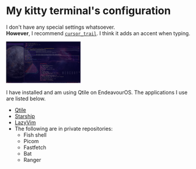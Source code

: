 # My kitty terminal's configuration

I don't have any special settings whatsoever.  
**However**, I recommend [`cursor_trail`](https://sw.kovidgoyal.net/kitty/conf/#opt-kitty.cursor_trail). I think it adds an accent when typing.

<img src="./EndeavourOS_Qtile_2025-09-29_20-07-39.png" width="40%">

I have installed and am using Qtile on EndeavourOS. The applications I use are listed below.

- [Qtile](https://github.com/dollplayer2501/dotfiles_qtile)
- [Starship](https://github.com/dollplayer2501/dotfiles_starship)
- [LazyVim](https://github.com/dollplayer2501/dotfiles_nvim_rev2)
- The following are in private repositories:
  - Fish shell
  - Picom
  - Fastfetch
  - Bat
  - Ranger


<!-- -->
